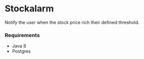 # Stockalarm

Notify the user when the stock price rich their defined threshold.

### Requirements
- Java 8
- Postgres
